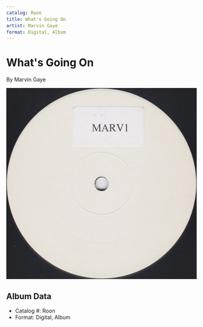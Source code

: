 ```yaml
---
catalog: Roon
title: What's Going On
artist: Marvin Gaye
format: Digital, Album
---
```


# What's Going On

By Marvin Gaye

![](../../assets/albumcovers/Marvin_Gaye-Whats_Going_On.png)

## Album Data

- Catalog #: Roon
- Format: Digital, Album

